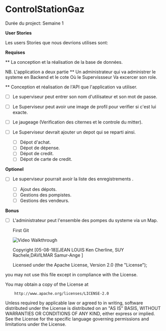 # ControlStationGaz


Durée du project: Semaine 1

**User Stories**

Les users Stories que nous devrions utilises sont:

 **Requises** 


** La conception et la réalisation de la base de données.

NB. L'application a deux partie
** Un administrateur qui va administrer le systeme en Backend et le cote Où le Supervissseur Va excercer son role.


** Conception et réalisation de l'API que l'application va utiliser.

* [ ] Le superviseur peut entrer son nom d'utilisateur et son mot de passe. 
* [ ] Le Superviseur peut avoir une image de profil pour verifier si c'est lui exacte.

* [ ] Le jaugeage (Verification des citernes et le controle du mitter).

* [ ] Le Superviseur devrait ajouter un depot qui se reparti ainsi.
 
    * [ ] Dépot d'achat.
    * [ ] Dépot de dépense.
    * [ ] Dépot de credit.
    * [ ] Dépot de carte de credit.
	
**Optionel**

* [ ] Le superviseur pourrait avoir la liste des enregistrements .
   
    * [ ] Ajout des dépots.
    * [ ] Gestions des pompistes.
    * [ ] Gestions des vendeurs.
	
**Bonus**

* [ ] L'administrateur peut l'ensemble des pompes du systeme via un Map.




  First Git
  
  <img src='stationFirstGif.gif' title='Video Walkthrough' width='' alt='Video Walkthrough' />



  Copyright [05-08-18][JEAN LOUIS Ken Cherline, SUY  Rachele,DAVILMAR Samur-Ange ]
                      
    Licensed under the Apache License, Version 2.0 (the "License");
   
 you may not use this file except in compliance with the License.
   
 You may obtain a copy of the License at

        http://www.apache.org/licenses/LICENSE-2.0

  
  Unless required by applicable law or agreed to in writing, software
    distributed under the License is distributed on an "AS IS" BASIS,
    WITHOUT WARRANTIES OR CONDITIONS OF ANY KIND, either express or implied.
    See the License for the specific language governing permissions and
    limitations under the License.

